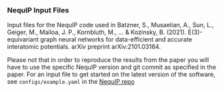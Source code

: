 ### NequIP Input Files

Input files for the NequIP code used in Batzner, S., Musaelian, A., Sun, L., Geiger, M., Mailoa, J. P., Kornbluth, M., ... &amp; Kozinsky, B. (2021). E(3)-equivariant graph neural networks for data-efficient and accurate interatomic potentials. arXiv preprint arXiv:2101.03164.

Please not that in order to reproduce the results from the paper you will have to use the specific NequIP version and git commit as specified in the paper. For an input file to get started on the latest version of the software, see `configs/example.yaml` in the [NequIP repo](https://github.com/mir-group/nequip)
